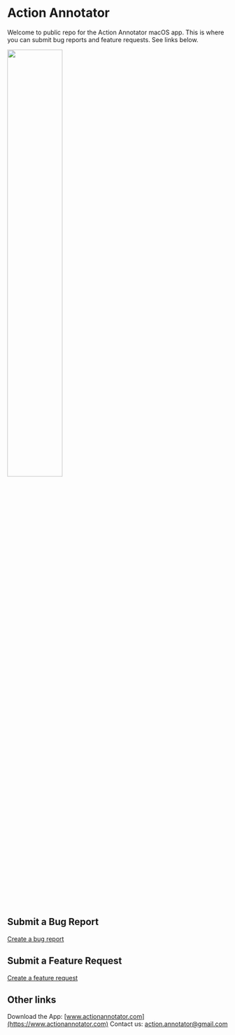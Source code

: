 # Action Annotator

Welcome to public repo for the Action Annotator macOS app. This is where you can submit bug reports and feature requests. See links below.

<!-- ![Demo of Action Annotator](demo.gif) -->
<img src="/demo.gif" height="50%"/>

## Submit a Bug Report

[Create a bug report](https://github.com/jaxony/action-annotator/issues/new?assignees=jaxony&labels=bug&template=bug_report.md&title=Bug%3A+%5Bplease+replace+with+summary%5D)

## Submit a Feature Request

[Create a feature request](https://github.com/jaxony/action-annotator/issues/new?assignees=jaxony&labels=enhancement&template=feature_request.md&title=Feature%3A+%5Bplease+replace+with+summary%5D)

## Other links

Download the App: [www.actionannotator.com](https://www.actionannotator.com)
Contact us: action.annotator@gmail.com